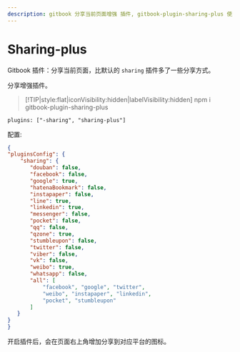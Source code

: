 ```yaml
---
description: gitbook 分享当前页面增强 插件, gitbook-plugin-sharing-plus 使用教程
---
```

# Sharing-plus

Gitbook 插件：分享当前页面，比默认的 `sharing` 插件多了一些分享方式。

分享增强插件。

> [!TIP|style:flat|iconVisibility:hidden|labelVisibility:hidden]
> npm i gitbook-plugin-sharing-plus

`plugins: ["-sharing", "sharing-plus"]`

配置:

```json
{
"pluginsConfig": {
    "sharing": {
       "douban": false,
       "facebook": false,
       "google": true,
       "hatenaBookmark": false,
       "instapaper": false,
       "line": true,
       "linkedin": true,
       "messenger": false,
       "pocket": false,
       "qq": false,
       "qzone": true,
       "stumbleupon": false,
       "twitter": false,
       "viber": false,
       "vk": false,
       "weibo": true,
       "whatsapp": false,
       "all": [
           "facebook", "google", "twitter",
           "weibo", "instapaper", "linkedin",
           "pocket", "stumbleupon"
       ]
   }
}
}
```

开启插件后，会在页面右上角增加分享到对应平台的图标。